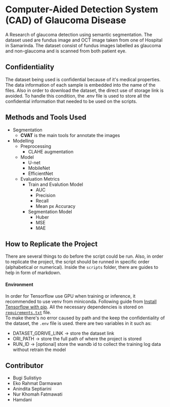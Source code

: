 # Computer-Aided Detection System (CAD) of Glaucoma Disease
A Research of glaucoma detection using semantic segmentation. The dataset used are fundus image and OCT image taken from one of Hospital in Samarinda. The dataset consist of fundus images labelled as glaucoma and non-glaucoma and is scanned from both patient eye.

## Confidentiality
The dataset being used is confidential because of it's medical properties. The data information of each sample is embedded into the name of the files. Also in order to download the dataset, the direct use of storage link is avoided. To handle this condition, the .env file is used to store all the confidential information that needed to be used on the scripts.

## Methods and Tools Used
- Segmentation
  - **CVAT** is the main tools for annotate the images
- Modelling
  - Preprocessing
    - CLAHE augmentation
  - Model
    - U-net
    - MobileNet
    - EfficientNet
  - Evaluation Metrics
    - Train and Evalution Model
      - AUC
      - Precision
      - Recall
      - Mean px Accuracy
    - Segmentation Model
      - Huber
      - MSE
      - MAE

## How to Replicate the Project
There are several things to do before the script could be run. Also, in order to replicate the project, the script should be runned in specific order (alphabetical or numerical). Inside the `scripts` folder, there are guides to help in form of markdown.

#### Environment
In order for Tensorflow use GPU when training or inference, it recommended to use venv from miniconda. Following guide from [Install Tensorflow with pip](https://www.tensorflow.org/install/pip#windows-native). All the necessary dependencies is stored on [`requirements.txt`](requirements.txt) file.<br>
To make there's no error caused by path and the keep the confidentiality of the dataset, the `.env` file is used. there are two variables in it such as:
- DATASET_GDRIVE_LINK → store the dataset link
- ORI_PATH → store the full path of where the project is stored
- RUN_ID → [optional] store the wandb id to collect the training log data without retrain the model

## Contributor
* Bugi Sulistiyo
* Eko Rahmat Darmawan
* Anindita Septiarini
* Nur Khomah Fatmawati
* Hamdani